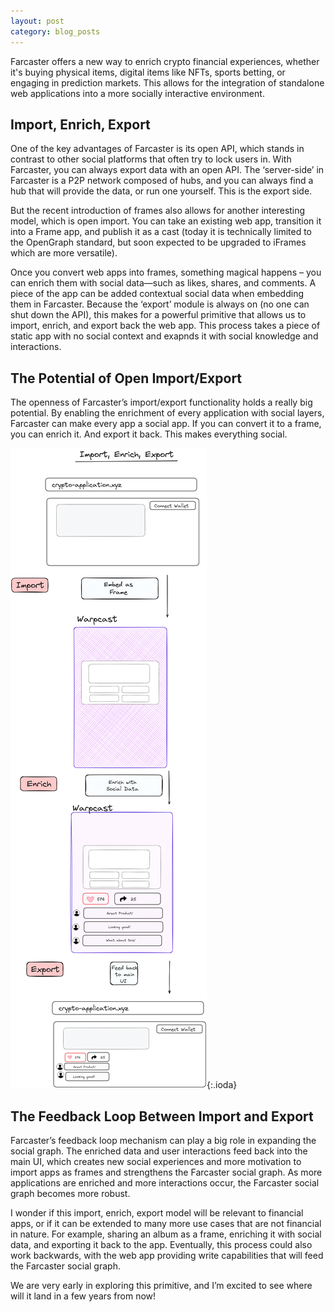 ```yaml
---
layout: post
category: blog_posts
---
```


Farcaster offers a new way to enrich crypto financial experiences, whether it's buying physical items, digital items like NFTs, sports betting, or engaging in prediction markets. This allows for the integration of standalone web applications into a more socially interactive environment.

## Import, Enrich, Export

One of the key advantages of Farcaster is its open API, which stands in contrast to other social platforms that often try to lock users in. With Farcaster, you can always export data with an open API. The ‘server-side’ in Farcaster is a P2P network composed of hubs, and you can always find a hub that will provide the data, or run one yourself. This is the export side.

But the recent introduction of frames also allows for another interesting model, which is open import. You can take an existing web app, transition it into a Frame app, and publish it as a cast (today it is technically limited to the OpenGraph standard, but soon expected to be upgraded to iFrames which are more versatile).

Once you convert web apps into frames, something magical happens – you can enrich them with social data—such as likes, shares, and comments. A piece of the app can be added contextual social data when embedding them in Farcaster. Because the ‘export’ module is always on (no one can shut down the API), this makes for a powerful primitive that allows us to import, enrich, and export back the web app. This process takes a piece of static app with no social context and exapnds it with social knowledge and interactions. 

## The Potential of Open Import/Export

The openness of Farcaster’s import/export functionality holds a really big potential. By enabling the enrichment of every application with social layers, Farcaster can make every app a social app. If you can convert it to a frame, you can enrich it. And export it back. This makes everything social.

![theme logo](/import.png){:.ioda}

## The Feedback Loop Between Import and Export

Farcaster’s feedback loop mechanism can play a big role in expanding the social graph. The enriched data and user interactions feed back into the main UI, which creates new social experiences and more motivation to import apps as frames and strengthens the Farcaster social graph. As more applications are enriched and more interactions occur, the Farcaster social graph becomes more robust.

I wonder if this import, enrich, export model will be relevant to financial apps, or if it can be extended to many more use cases that are not financial in nature. For example, sharing an album as a frame, enriching it with social data, and exporting it back to the app. Eventually, this process could also work backwards, with the web app providing write capabilities that will feed the Farcaster social graph.

We are very early in exploring this primitive, and I’m excited to see where will it land in a few years from now!

